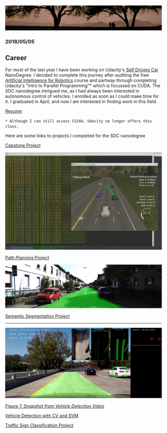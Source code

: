 [HeaderImg]: ./resources/images/sossusvlei_head.png "Trees by Sossusvlei Dune 45"

![Header Image][HeaderImg]

### 2018/05/05

## Career 

For most of the last year I have been working on Udacity's [Self Driving Car](https://www.udacity.com/course/self-driving-car-engineer-nanodegree--nd013) NanoDegree.  I decided to complete this journey after auditing the free [Artificial Intelligence for Robotics](https://www.udacity.com/course/artificial-intelligence-for-robotics--cs373) course and partway through completing Udacity's "Intro to Parallel Programming"* which is focussed on CUDA.  The SDC nanodegree intrigued me, as I had always been interested in autonomous control of vehicles.  I enrolled as soon as I could make time for it.  I graduated in April, and now I am interested in finding work in this field. 

[Resume](./resources/resumes/Anthony.Knight.CV.20180506.pdf)

`* Although I can still access CS344, Udacity no longer offers this class.` 

Here are some links to projects I completed for the SDC nanodegree



[Capstone Project](https://github.com/team-fusionx/CarND-Capstone)

<img src="https://github.com/teeekay/CarND-T3-PathPlanning/blob/master/images/PathPlanningScreenshot.jpg?raw=true" width=1000>

[Path Planning Project](https://github.com/teeekay/CarND-T3-PathPlanning/blob/master/ModelDocumentation.md)


<img src="https://github.com/teeekay/CarND-Semantic-Segmentation/blob/master/examples/uu_000011.png?raw=true" width=1000>

[Semantic Segmentation Project](https://github.com/teeekay/CarND-Semantic-Segmentation)

---

<img src="https://github.com/teeekay/CarND-Vehicle-Detection/blob/master/output_images/videograb00002.png?raw=true"  width=1000>

<i><u>Figure 1: Snapshot from Vehicle Detection Video</u></i>

[Vehicle Detection with CV and SVM](https://github.com/teeekay/CarND-Vehicle-Detection/blob/master/Assignment5.TonyKnight.md)


[Traffic Sign Classification Project](https://github.com/teeekay/CarND-Traffic-Sign-Classifier-Project/blob/master/Assignment2.TonyKnight.md)
